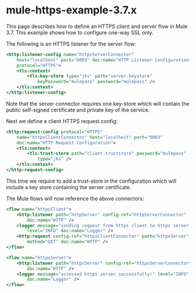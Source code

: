 # mule-https-example-3.7.x

This page describes how to define an HTTPS client and server flow in Mule 3.7. This example shows how to configure one-way SSL only.

The following is an HTTPS listener for the server flow:

```xml
<http:listener-config name="httpsServerConnector"
	host="localhost" port="8083" doc:name="HTTP Listener Configuration"
	protocol="HTTPS">
	<tls:context>
		<tls:key-store type="jks" path="server-keystore"
			keyPassword="mulepass" password="mulepass" />
	</tls:context>
</http:listener-config>
```

Note that the server connector requires one key-store which will contain the public self-signed certificate and private key of the service.

Next we define a client HTTPS request config:

```xml
<http:request-config protocol="HTTPS"
	name="httpsClientConnector" host="localhost" port="8083"
	doc:name="HTTP Request Configuration">
	<tls:context>
		<tls:trust-store path="client-truststore" password="mulepass"
			type="jks" />
	</tls:context>
</http:request-config>
```

This time we require to add a trust-store in the configuration which will include a key store containing the server certificate.

The Mule flows will now reference the above connectors:

```xml
<flow name="httpsClient">
	<http:listener path="httpServer" config-ref="httpServerConnector"
		doc:name="HTTP" />
	<logger message="sending request from https client to https server..."
		level="INFO" doc:name="Logger" />
	<http:request config-ref="httpsClientConnector" path="httpsServer"
		method="GET" doc:name="HTTP" />
</flow>
```

```xml
<flow name="httpsServer">
	<http:listener path="httpsServer" config-ref="httpsServerConnector"
		doc:name="HTTP" />
	<logger message="accessed https server successfully!" level="INFO"
		doc:name="Logger" />
</flow>
```